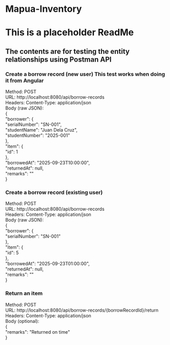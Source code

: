 # Mapua-Inventory
# This is a placeholder ReadMe
## The contents are for testing the entity relationships using Postman API
### Create a borrow record (new user) This test works when doing it from Angular
Method: POST  
URL: http://localhost:8080/api/borrow-records  
Headers: Content-Type: application/json  
Body (raw JSON):  
{  
  "borrower": {  
    "serialNumber": "SN-001",  
    "studentName": "Juan Dela Cruz",  
    "studentNumber": "2025-001"  
  },  
  "item": {  
    "id": 1  
  },  
  "borrowedAt": "2025-09-23T10:00:00",  
  "returnedAt": null,  
  "remarks": ""  
}  

### Create a borrow record (existing user)
Method: POST  
URL: http://localhost:8080/api/borrow-records  
Headers: Content-Type: application/json  
Body (raw JSON):  
{  
  "borrower": {  
    "serialNumber": "SN-001"  
  },  
  "item": {  
    "id": 5  
  },  
  "borrowedAt": "2025-09-23T01:00:00",  
  "returnedAt": null,  
  "remarks": ""  
}  

### Return an item
Method: POST  
URL: http://localhost:8080/api/borrow-records/{borrowRecordId}/return  
Headers: Content-Type: application/json  
Body (optional):  
{  
  "remarks": "Returned on time"  
}  
